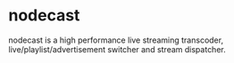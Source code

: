 nodecast
========

nodecast is a high performance live streaming transcoder, live/playlist/advertisement switcher and stream dispatcher.
